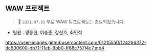 ## WAW 프로젝트
> 👋 `2021.07.02` 부로 WAW 팀프로젝트는 종료되었습니다.
- 팀원 : 맹동현, 이승준, 장현호, 최민석



https://user-images.githubusercontent.com/61215550/124266372-dc600600-db71-11eb-9bb0-ff68c757f4c7.mp4

